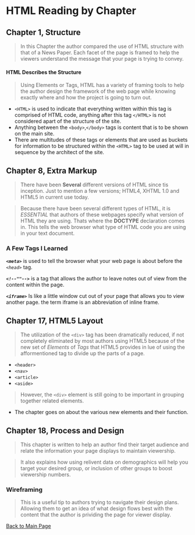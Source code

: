 # HTML Reading by Chapter
## Chapter 1, Structure
> In this Chapter the author compared the use of HTML structure with that of a News Paper.  Each facet of the page is framed to help the viewers understand the message that your page is trying to convey.

#### HTML Describes the Structure

> Using Elements or Tags, HTML has a variety of framing tools to help the author design the framework of the web page while knowing exactly where and how the project is going to turn out.

 - `<HTML>` is used to indicate that everything written within this tag is comprised of HTML code, anything after this tag `</HTML>` is not considered apart of the structure of the site.
 - Anything between the `<body>`,`</body>` tags is content that is to be shown on the main site.
 - There are multitudes of these tags or elements that are used as buckets for information to be structured within the `<HTML>` tag to be used at will in sequence by the architect of the site.

## Chapter 8, Extra Markup

 > There have been **Several** different versions of HTML since tis inception.  Just to mention a few versions; HTML4, XHTML 1.0 and HTML5 in current use today.

 > Because there have been several different types of HTML, it is *ESSENTIAL* that authors of these webpages specify what version of HTML they are using.  Thats where the **DOCTYPE** declaration comes in.  This tells the web browser what type of HTML code you are using in your text document.

### A Few Tags I Learned

 ***`<meta>`*** is used to tell the browser what your web page is about before the *`<head>`* tag.

 ***`<!--""-->`*** is a tag that allows the author to leave notes out of view from the content within the page.

 ***`<iframe>`*** Is like a little window cut out of your page that allows you to view another page.  the term iframe is an abbreviation of inline frame.

## Chapter 17, HTML5 Layout

 > The utilization of the `<div>` tag has been dramatically reduced, if not completely eliminated by most authors using HTML5 because of the new set of *Elements* of *Tags* that HTML5 provides in lue of using the afformentioned tag to divide up the parts of a page.
 - `<header>`
 - `<nav>`
 - `<article>`
 - `<aside>`

 > However, the `<div>` element is still going to be important in grouping together related elements.

 * The chapter goes on about the various new elements and their function.

## Chapter 18, Process and Design

 > This chapter is written to help an author find their target audience and relate the information your page displays to maintain viewership.  

 > It also explains how using relivent data on demographics will help you target your desired group, or inclusion of other groups to boost viewership numbers.

### Wireframing

 > This is a useful tip to authors trying to navigate their design plans.  Allowing them to get an idea of what design flows best with the content that the author is prividing the page for viewer display.

[Back to Main Page](../README.md)
